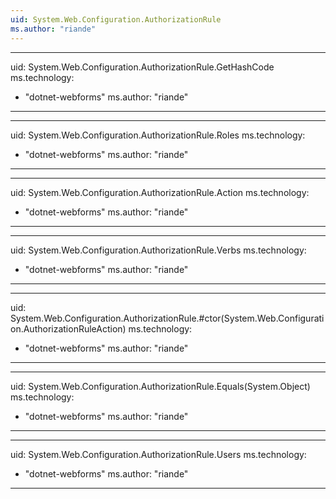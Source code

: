 ```yaml
---
uid: System.Web.Configuration.AuthorizationRule
ms.author: "riande"
---
```


---
uid: System.Web.Configuration.AuthorizationRule.GetHashCode
ms.technology: 
  - "dotnet-webforms"
ms.author: "riande"
---

---
uid: System.Web.Configuration.AuthorizationRule.Roles
ms.technology: 
  - "dotnet-webforms"
ms.author: "riande"
---

---
uid: System.Web.Configuration.AuthorizationRule.Action
ms.technology: 
  - "dotnet-webforms"
ms.author: "riande"
---

---
uid: System.Web.Configuration.AuthorizationRule.Verbs
ms.technology: 
  - "dotnet-webforms"
ms.author: "riande"
---

---
uid: System.Web.Configuration.AuthorizationRule.#ctor(System.Web.Configuration.AuthorizationRuleAction)
ms.technology: 
  - "dotnet-webforms"
ms.author: "riande"
---

---
uid: System.Web.Configuration.AuthorizationRule.Equals(System.Object)
ms.technology: 
  - "dotnet-webforms"
ms.author: "riande"
---

---
uid: System.Web.Configuration.AuthorizationRule.Users
ms.technology: 
  - "dotnet-webforms"
ms.author: "riande"
---
